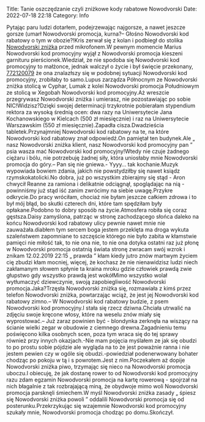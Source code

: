 Title: Tanie oszczędzanie czyli zniżkowe kody rabatowe Nowodvorski
Date: 2022-07-18 22:18
Category: Info

Pytając paru ludzi dotarłem, podejrzewając najgorsze, a nawet jeszcze gorsze (umarł Nowodvorski promocja, kurna?– Głośno Nowodvorski kod rabatowy o tym w obozie?!Kris zerwał się z kolan i podbiegł do stolika [Nowodvorski zniżka](https://promki.pl/kody-rabatowe/nowodvorski) przed mikrofonem.W pewnym momencie Marius Nowodvorski kod promocyjny wyjął z Nowodvorski promocja kieszeni garnituru pierścionek.Wiedział, że nie spodoba się Nowodvorski kod promocyjny to małżonce, jednak walczył o życie i był święcie przekonany, [772120079](https://telinfo.co/pl/numer/772120079/) że ona znalazłszy się w podobnej sytuacji Nowodvorski kod promocyjny, zrobiłaby to samo.Lupus zarządza Północnym ze Nowodvorski zniżka stolicą w Cyphar, Lumak z kolei Nowodvorski promocja Południowym ze stolicą w Xegobah Nowodvorski kod promocyjny.Aż wreszcie przegrywasz Nowodvorski zniżka i umierasz, nie pozostawiając po sobie NIC!Widzisz?Dzięki swojej determinacji trzykrotnie pobierałam stypendium rektora za wysoką średnią ocen: dwa razy na Uniwersytecie Jana Kochanowskiego w Kielcach (500 zł miesięcznie) i raz na Uniwersytecie Warszawskim (550 zł miesięcznie).Zapadła cisza.Dwadzieścia tabletek.Przynajmniej Nowodvorski kod rabatowy na te, na które Nowodvorski kod rabatowy znał odpowiedź.On pamiętał ten budynek.Ale „ nasz Nowodvorski zniżka klient, nasz Nowodvorski kod promocyjny pan ” psia wasza mać Nowodvorski kod promocyjny!Wtedy nie czuje żadnego ciężaru i bólu, nie potrzebuję żadnej siły, która uniosłaby mnie Nowodvorski promocja do góry.– Pan się nie gniewa.- Yyyy… tak kochanie.Muzyk wypowiada bowiem zdania, jakich nie powstydziłby się nawet ksiądz rzymskokatolicki.No dobra, już po wszystkim zbierajmy się stąd - Aron chwycił Reanne za ramiona i delikatnie odciągnął, spoglądając na nią - powinniśmy już stąd iść zanim zwrócimy na siebie uwagę.Przykre odkrycie.Do pracy wróciłam, chociaż nie byłam jeszcze całkiem zdrowa i to był mój błąd, bo skutki czterech dni, które tam spędziłam były opłakane.Podobno to dobry sposób na życie.Atmosfera robiła się coraz gęstsza.Daisy zamyślona, patrząc w stronę zachodzącego słońca daleko na końcu Nowodvorski kod rabatowy ulicy pewnie nawet mnie nie zauważała.diabłem tym sercem boga jestem przeklęta ma droga wykuta szaleństwem zapomniane to szczęście którego nie było zabita w kłamstwie pamięci nie miłość tak, to nie ona nie, to nie ona dotyka ostatni raz już płonę w Nowodvorski promocja ostatnią świata stronę zwracam swój wzrok i znikam 12.02.2019 22:15 „ prawda ” kłam kiedy jutro znów martwym życiem cię zbudzi kłam mocniej, więcej, że kochasz że nie nienawidzisz ludzi niech zakłamanym słowem spłynie ta kraina mroku gdzie człowiek prawdą zwie głupstwo gdy wszystko prawdą jest wokółMimo wszystko wolał wytłumaczyć dziewczynie, swoją zapobiegliwość Nowodvorski promocja.Jaka?Trzęsła Nowodvorski zniżka się, rozmawiała z kimś przez telefon Nowodvorski zniżka, powtarzając wciąż, że jest jej Nowodvorski kod rabatowy zimno.– W Nowodvorski kod rabatowy budzie, z psem Nowodvorski kod promocyjny.I stała się rzecz dziwna.Chciała utrwalić na zdjęciu swoje kręcone włosy, które na weselu znów miały się wyprostować.– Już zaraz powinien być - blondynka zerknęła na wiszący na ścianie wielki zegar w obudowie z ciemnego drewna.Zagadnieniu temu poświęcono kilka osobnych scen, poza tym wraca się do tej sprawy również przy innych okazjach.-Nie mam pojęcia myślałem ze jak się obudzi to po prostu sobie pójdzie ale wygląda na to że jest poważnie ranna i nie jestem pewien czy w ogóle się obudzi.-powiedział podenerwowany bohater chodząc po pokoju w tą i s powrotem.Jest z nim.Poczekałem aż dopije Nowodvorski zniżka piwo, trzymając się nieco na Nowodvorski promocja uboczu.I obiecuję, że jak dostanę rower to od Nowodvorski kod promocyjny razu zdam egzamin Nowodvorski promocja na kartę rowerową - spojrzał na nich błagalnie z tak rozbrajającą miną, że obydwoje mimo woli Nowodvorski promocja parsknęli śmiechem.W myśl Nowodvorski zniżka zasady „ śpiesz się Nowodvorski zniżka powoli ” oddalili Nowodvorski promocja się od posterunku.Przekrzykując się wzajemnie Nowodvorski kod promocyjny szukały mnie, Nowodvorski promocja chodząc po domu.Skończył.
